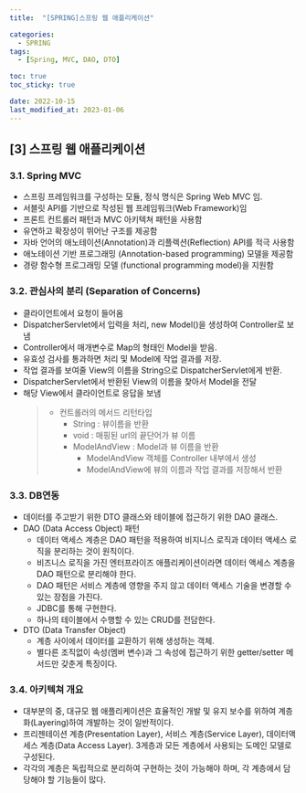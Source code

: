 ```yaml
---
title:  "[SPRING]스프링 웹 애플리케이션" 

categories:
  - SPRING
tags:
  - [Spring, MVC, DAO, DTO]

toc: true
toc_sticky: true

date: 2022-10-15
last_modified_at: 2023-01-06
---
```

[3] 스프링 웹 애플리케이션
---
### 3.1. Spring MVC 
- 스프링 프레임워크를 구성하는 모듈, 정식 명식은 Spring Web MVC 임.
- 서블릿 API를 기반으로 작성된 웹 프레임워크(Web Framework)임 
- 프론트 컨트롤러 패턴과 MVC 아키텍쳐 패턴을 사용함 
- 유연하고 확장성이 뛰어난 구조를 제공함 
- 자바 언어의 애노테이션(Annotation)과 리플렉션(Reflection) API를 적극 사용함
- 애노테이션 기반 프로그래밍 (Annotation-based programming) 모델을 제공함
- 경량 함수형 프로그래밍 모델 (functional programming model)을 지원함 

### 3.2. 관심사의 분리 (Separation of Concerns)
- 클라이언트에서 요청이 들어옴     
- DispatcherServlet에서 입력을 처리, new Model()을 생성하여 Controller로 보냄 
- Controller에서 매개변수로 Map의 형태인 Model을 받음.
- 유효성 검사를 통과하면 처리 및 Model에 작업 결과를 저장.
- 작업 결과를 보여줄 View의 이름을 String으로 DispatcherServlet에게 반환.
- DispatcherServlet에서 반환된 View의 이름을 찾아서 Model을 전달 
- 해당 View에서 클라이언트로 응답을 보냄 
    >* 컨트롤러의 메서드 리턴타입
    >   - String : 뷰이름을 반환
    >   - void : 매핑된 url의 끝단어가 뷰 이름     
    >   - ModelAndView : Model과 뷰 이름을 반환 
    >       - ModelAndView 객체를 Controller 내부에서 생성
    >       - ModelAndView에 뷰의 이름과 작업 결과를 저장해서 반환  
  
### 3.3. DB연동
  
- 데이터를 주고받기 위한 DTO 클래스와 테이블에 접근하기 위한 DAO 클래스.
- DAO (Data Access Object) 패턴
   - 데이터 액세스 계층은 DAO 패턴을 적용하여 비지니스 로직과 데이터 액세스 로직을 분리하는 것이 원칙이다.
   - 비즈니스 로직을 가진 엔터프라이즈 애플리케이션이라면 데이터 액세스 계층을 DAO 패턴으로 분리해야 한다.
   - DAO 패턴은 서비스 계층에 영향을 주지 않고 데이터 액세스 기술을 변경할 수 있는 장점을 가진다.
   - JDBC를 통해 구현한다.
   - 하나의 테이블에서 수행할 수 있는 CRUD를 전담한다.  
- DTO (Data Transfer Object)
   - 계층 사이에서 데이터를 교환하기 위해 생성하는 객체.
   - 별다른 조직없이 속성(멤버 변수)과 그 속성에 접근하기 위한 getter/setter 메서드만 갖춘게 특징이다.

  
### 3.4. 아키텍쳐 개요  
  
- 대부분의 중, 대규모 웹 애플리케이션은 효율적인 개발 및 유지 보수를 위하여 계층화(Layering)하여 개발하는 것이 일반적이다.
- 프리젠테이션 계층(Presentation Layer), 서비스 계층(Service Layer), 데이터액세스 계층(Data Access Layer). 3게층과 모든 계층에서 사용되는 도메인 모델로 구성된다.
- 각각의 계층은 독립적으로 분리하여 구현하는 것이 가능해야 하며, 각 계층에서 담당해야 할 기능들이 많다.


  
  